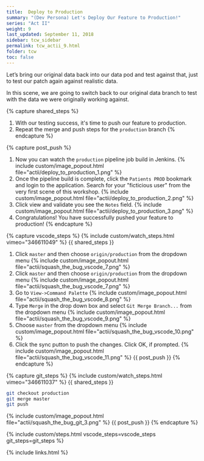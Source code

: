 ```yaml
---
title:  Deploy to Production
summary: "(Dev Persona) Let's Deploy Our Feature to Production!"
series: "Act II"
weight: 9
last_updated: September 11, 2018
sidebar: tcw_sidebar
permalink: tcw_actii_9.html
folder: tcw
toc: false
---
```


Let’s bring our original data back into our data pod and test against that, just to test our patch again against realistic data.

In this scene, we are going to switch back to our original data branch to test with the data we were originally working against.

{% capture shared_steps %}
1. With our testing success, it's time to push our feature to production.
2. Repeat the merge and push steps for the `production` branch
{% endcapture %}

{% capture post_push %}
1. Now you can watch the `production` pipeline job build in Jenkins.
   {% include custom/image_popout.html file="actii/deploy_to_production_1.png" %}
2. Once the pipeline build is complete, click the `Patients PROD` bookmark and login to the application.
Search for your "ficticious user" from the very first scene of this workshop.
   {% include custom/image_popout.html file="actii/deploy_to_production_2.png" %}
3. Click view and validate you see the `Notes` field. 
   {% include custom/image_popout.html file="actii/deploy_to_production_3.png" %}
4. Congratulations! You have successfully pushed your feature to production!
{% endcapture %}

{% capture vscode_steps %}
{% include custom/watch_steps.html vimeo="346611049" %}
{{ shared_steps }}
1. Click `master` and then choose `origin/production` from the dropdown menu
    {% include custom/image_popout.html file="actii/squash_the_bug_vscode_7.png" %}
17. Click `master` and then choose `origin/production` from the dropdown menu
    {% include custom/image_popout.html file="actii/squash_the_bug_vscode_7.png" %}
18. Go to `View->Command Palette`
    {% include custom/image_popout.html file="actii/squash_the_bug_vscode_8.png" %}
19. Type `Merge` in the drop down box and select `Git Merge Branch...` from the dropdown menu
    {% include custom/image_popout.html file="actii/squash_the_bug_vscode_9.png" %}
20. Choose `master` from the dropdown menu
    {% include custom/image_popout.html file="actii/squash_the_bug_vscode_10.png" %}
21. Click the sync putton to push the changes. Click OK, if prompted.
    {% include custom/image_popout.html file="actii/squash_the_bug_vscode_11.png" %}
{{ post_push }}
{% endcapture %}

{% capture git_steps %}
{% include custom/watch_steps.html vimeo="346611037" %}
{{ shared_steps }}
```bash
git checkout production
git merge master
git push
```
   {% include custom/image_popout.html file="actii/squash_the_bug_git_3.png" %}
{{ post_push }}
{% endcapture %}

{% include custom/steps.html vscode_steps=vscode_steps git_steps=git_steps %}

{% include links.html %}
